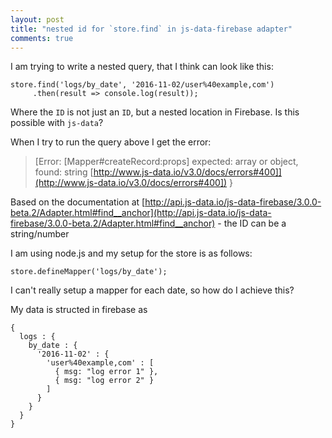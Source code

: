 ```yaml
---
layout: post
title: "nested id for `store.find` in js-data-firebase adapter"
comments: true
---
```


I am trying to write a nested query, that I think can look like this:

```
store.find('logs/by_date', '2016-11-02/user%40example,com')
     .then(result => console.log(result));

```

Where the `ID` is not just an `ID`, but a nested location in Firebase. Is this possible with `js-data`?

When I try to run the query above I get the error:

> [Error: [Mapper#createRecord:props] expected: array or object, found: string [http://www.js-data.io/v3.0/docs/errors#400]](http://www.js-data.io/v3.0/docs/errors#400]) }

Based on the documentation at [http://api.js-data.io/js-data-firebase/3.0.0-beta.2/Adapter.html#find__anchor](http://api.js-data.io/js-data-firebase/3.0.0-beta.2/Adapter.html#find__anchor) - the ID can be a string/number

I am using node.js and my setup for the store is as follows:

```
store.defineMapper('logs/by_date');

```

I can't really setup a mapper for each date, so how do I achieve this?

My data is structed in firebase as

```
{
  logs : {
    by_date : {
      '2016-11-02' : {
        'user%40example,com' : [
          { msg: "log error 1" },
          { msg: "log error 2" }
        ]
      }
    }
  }
}

```
